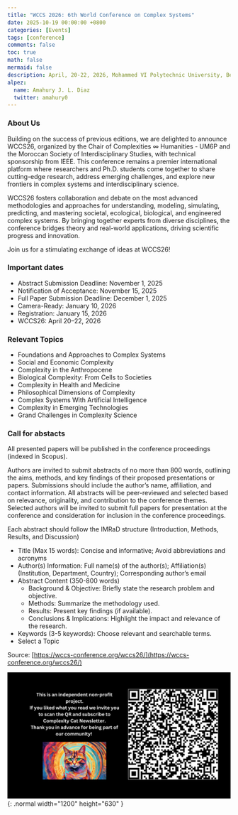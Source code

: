 ```yaml
---
title: "WCCS 2026: 6th World Conference on Complex Systems"
date: 2025-10-19 00:00:00 +0800
categories: [Events]
tags: [conference]
comments: false
toc: true
math: false
mermaid: false
description: April, 20-22, 2026, Mohammed VI Polytechnic University, Ben Guerir-Marrakesh, Morocco
alpez:
  name: Amahury J. L. Diaz
  twitter: amahury0
---
```

### About Us
Building on the success of previous editions, we are delighted to announce WCCS26, organized by the Chair of Complexities ∞ Humanities - UM6P and the Moroccan Society of Interdisciplinary Studies, with technical sponsorship from IEEE. This conference remains a premier international platform where researchers and Ph.D. students come together to share cutting-edge research, address emerging challenges, and explore new frontiers in complex systems and interdisciplinary science.

WCCS26 fosters collaboration and debate on the most advanced methodologies and approaches for understanding, modeling, simulating, predicting, and mastering societal, ecological, biological, and engineered complex systems. By bringing together experts from diverse disciplines, the conference bridges theory and real-world applications, driving scientific progress and innovation.

Join us for a stimulating exchange of ideas at WCCS26!

### Important dates
- Abstract Submission Deadline: November 1, 2025
- Notification of Acceptance: November 15, 2025
- Full Paper Submission Deadline: December 1, 2025
- Camera-Ready: January 10, 2026
- Registration: January 15, 2026
- WCCS26: April 20–22, 2026

### Relevant Topics
- Foundations and Approaches to Complex Systems
- Social and Economic Complexity
- Complexity in the Anthropocene
- Biological Complexity: From Cells to Societies
- Complexity in Health and Medicine
- Philosophical Dimensions of Complexity
- Complex Systems With Artificial Intelligence
- Complexity in Emerging Technologies
- Grand Challenges in Complexity Science

### Call for abstacts
All presented papers will be published in the conference proceedings (indexed in Scopus). 

Authors are invited to submit abstracts of no more than 800 words, outlining the aims, methods, and key findings of their proposed presentations or papers. Submissions should include the author’s name, affiliation, and contact information. All abstracts will be peer-reviewed and selected based on relevance, originality, and contribution to the conference themes. Selected authors will be invited to submit full papers for presentation at the conference and consideration for inclusion in the conference proceedings.

Each abstract should follow the IMRaD structure (Introduction, Methods, Results, and Discussion)
- Title (Max 15 words): Concise and informative; Avoid abbreviations and acronyms
- Author(s) Information: Full name(s) of the author(s); Affiliation(s) (Institution, Department, Country); Corresponding author’s email
- Abstract Content (350-800 words)
  - Background & Objective: Briefly state the research problem and objective.
  - Methods: Summarize the methodology used.
  - Results: Present key findings (if available).
  - Conclusions & Implications: Highlight the impact and relevance of the research.
- Keywords (3-5 keywords): Choose relevant and searchable terms.
- Select a Topic

Source: [https://wccs-conference.org/wccs26/](https://wccs-conference.org/wccs26/)

![Desktop View](/assets/img/fix/complexity-cat-newsletter.png){: .normal width="1200" height="630" }
